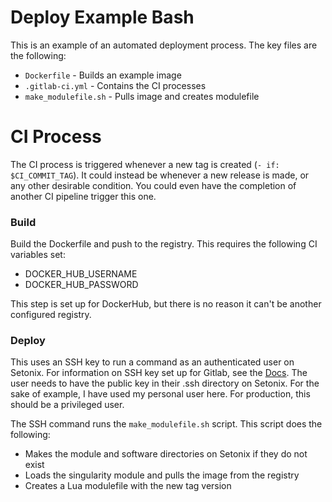 # Deploy Example Bash

This is an example of an automated deployment process. The key files are the following:
- `Dockerfile` - Builds an example image
- `.gitlab-ci.yml` - Contains the CI processes
- `make_modulefile.sh` - Pulls image and creates modulefile

# CI Process
The CI process is triggered whenever a new tag is created (`- if: $CI_COMMIT_TAG`). It could instead be whenever a new release is made, or any other desirable condition. You could even have the completion of another CI pipeline trigger this one.

### Build
Build the Dockerfile and push to the registry. This requires the following CI variables set:
- DOCKER_HUB_USERNAME
- DOCKER_HUB_PASSWORD

This step is set up for DockerHub, but there is no reason it can't be another configured registry.

### Deploy
This uses an SSH key to run a command as an authenticated user on Setonix. For information on SSH key set up for Gitlab, see the [Docs](https://docs.gitlab.com/ci/jobs/ssh_keys/#create-and-use-an-ssh-key). The user needs to have the public key in their .ssh directory on Setonix. For the sake of example, I have used my personal user here. For production, this should be a privileged user.

The SSH command runs the `make_modulefile.sh` script. This script does the following:
- Makes the module and software directories on Setonix if they do not exist
- Loads the singularity module and pulls the image from the registry
- Creates a Lua modulefile with the new tag version
